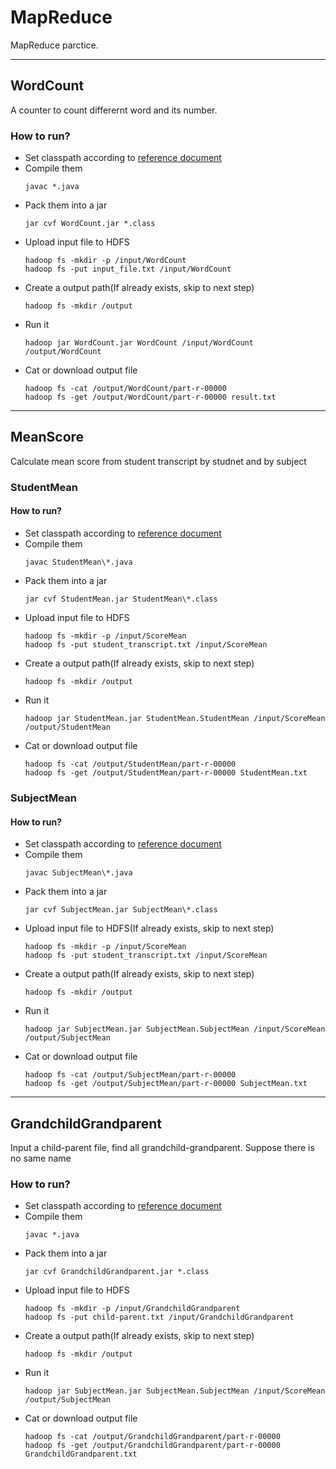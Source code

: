 # MapReduce
MapReduce parctice.

---

## WordCount
A counter to count differernt word and its number.

### How to run?
- Set classpath according to [reference document][1]
- Compile them
  ``` shell
  javac *.java
  ```
- Pack them into a jar
  ``` shell
  jar cvf WordCount.jar *.class
  ```
- Upload input file to HDFS
  ``` shell
  hadoop fs -mkdir -p /input/WordCount
  hadoop fs -put input_file.txt /input/WordCount
  ```
- Create a output path(If already exists, skip to next step)
  ``` shell
  hadoop fs -mkdir /output
  ```
- Run it
  ``` shell
  hadoop jar WordCount.jar WordCount /input/WordCount /output/WordCount
  ```
- Cat or download output file
  ``` shell
  hadoop fs -cat /output/WordCount/part-r-00000
  hadoop fs -get /output/WordCount/part-r-00000 result.txt
  ```

---

## MeanScore
Calculate mean score from student transcript by studnet and by subject

### StudentMean
#### How to run?
- Set classpath according to [reference document][1]
- Compile them
  ``` shell
  javac StudentMean\*.java
  ```
- Pack them into a jar
  ``` shell
  jar cvf StudentMean.jar StudentMean\*.class
  ```
- Upload input file to HDFS
  ``` shell
  hadoop fs -mkdir -p /input/ScoreMean
  hadoop fs -put student_transcript.txt /input/ScoreMean
  ```
- Create a output path(If already exists, skip to next step)
  ``` shell
  hadoop fs -mkdir /output
  ```
- Run it
  ``` shell
  hadoop jar StudentMean.jar StudentMean.StudentMean /input/ScoreMean /output/StudentMean
  ```
- Cat or download output file
  ``` shell
  hadoop fs -cat /output/StudentMean/part-r-00000
  hadoop fs -get /output/StudentMean/part-r-00000 StudentMean.txt
  ```

### SubjectMean
#### How to run?
- Set classpath according to [reference document][1]
- Compile them
  ``` shell
  javac SubjectMean\*.java
  ```
- Pack them into a jar
  ``` shell
  jar cvf SubjectMean.jar SubjectMean\*.class
  ```
- Upload input file to HDFS(If already exists, skip to next step)
  ``` shell
  hadoop fs -mkdir -p /input/ScoreMean
  hadoop fs -put student_transcript.txt /input/ScoreMean
  ```
- Create a output path(If already exists, skip to next step)
  ``` shell
  hadoop fs -mkdir /output
  ```
- Run it
  ``` shell
  hadoop jar SubjectMean.jar SubjectMean.SubjectMean /input/ScoreMean /output/SubjectMean
  ```
- Cat or download output file
  ``` shell
  hadoop fs -cat /output/SubjectMean/part-r-00000
  hadoop fs -get /output/SubjectMean/part-r-00000 SubjectMean.txt
  ```

---

## GrandchildGrandparent
Input a child-parent file, find all grandchild-grandparent. Suppose there is no same name

### How to run?
- Set classpath according to [reference document][1]
- Compile them
  ``` shell
  javac *.java
  ```
- Pack them into a jar
  ``` shell
  jar cvf GrandchildGrandparent.jar *.class
  ```
- Upload input file to HDFS
  ``` shell
  hadoop fs -mkdir -p /input/GrandchildGrandparent
  hadoop fs -put child-parent.txt /input/GrandchildGrandparent
  ```
- Create a output path(If already exists, skip to next step)
  ``` shell
  hadoop fs -mkdir /output
  ```
- Run it
  ``` shell
  hadoop jar SubjectMean.jar SubjectMean.SubjectMean /input/ScoreMean /output/SubjectMean
  ```
- Cat or download output file
  ``` shell
  hadoop fs -cat /output/GrandchildGrandparent/part-r-00000
  hadoop fs -get /output/GrandchildGrandparent/part-r-00000 GrandchildGrandparent.txt
  ```

[1]: https://github.com/LittleGreenMouse/HDFSTest/blob/master/Install_hadoop_on_win10.md#set-classpath-for-java-program